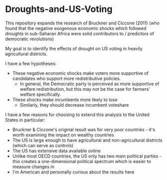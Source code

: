 # Droughts-and-US-Voting

This repository expands the research of Bruckner and Ciccone (2011) (who found that the negative exogenous economic shocks which followed droughts in sub-Saharan Africa were solid contributors to / predictors of democratic revolutions)

My goal is to identify the effects of drought on US voting in heavily agricultural districts.

I have a few hypotheses:

* These negative economic shocks make voters more supportive of candidates who support more redistributive policies. 
  * In general, the Democratic party is perceived as more supportive of welfare redistribution, but this may not be the case for farmers' welfare specifically. 
* These shocks make incumbents more likely to lose
  * Similarly, they should decrease incumbent voteshare


I have a few reasons for choosing to extend this analysis to the United States in particular:

* Bruckner & Ciccone's original result was for very poor countries - it's worth examining the impact on wealthy countries
* The US is large enough to have agricultural and non-agricultural districts (which can serve as controls)
* The US has extensive data available online
* Unlike most OECD countries, the US only has two main political parties - this creates a one-dimensional political spectrum which is easier to measure changes in
* I'm American and personally curious about the results here 
